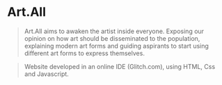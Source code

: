 # Art.All

> Art.All aims to awaken the artist inside everyone. Exposing our opinion on how art should be disseminated to the population, explaining modern art forms and guiding aspirants to start using different art forms to express themselves.

> Website developed in an online IDE (Glitch.com), using HTML, Css and Javascript.
